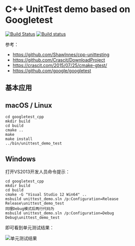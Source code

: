 # C++ UnitTest demo based on Googletest

[![Build Status](https://travis-ci.org/crazyzlj/googletest_cpp.svg?branch=master)](https://travis-ci.org/crazyzlj/googletest_cpp)  [![Build status](https://ci.appveyor.com/api/projects/status/38joe0ke192ecj5i?svg=true)](https://ci.appveyor.com/project/crazyzlj/googletest-cpp)

参考：
+ https://github.com/ShawInnes/cpp-unittesting
+ https://github.com/Crascit/DownloadProject
+ https://crascit.com/2015/07/25/cmake-gtest/
+ https://github.com/google/googletest

## 基本应用

## macOS / Linux
```shell
cd googletest_cpp
mkdir build
cd build
cmake ..
make
make install
../bin/unittest_demo_test
```
## Windows
打开VS2013开发人员命令提示：
```shell
cd googletest_cpp
mkdir build
cd build
cmake -G "Visual Studio 12 Win64" ..
msbuild unittest_demo.sln /p:Configuration=Release
Release\unittest_demo_test
同理Debug模式后两行代码为
msbuild unittest_demo.sln /p:Configuration=Debug
Debug\unittest_demo_test
```
即可看到单元测试结果：

![单元测试结果](http://i.imgur.com/kYTs5wt.jpg)